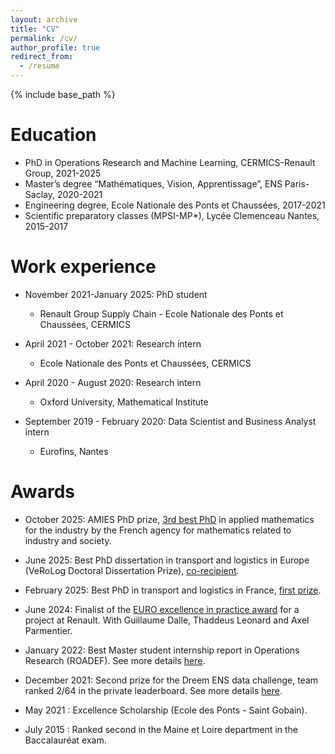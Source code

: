 ```yaml
---
layout: archive
title: "CV"
permalink: /cv/
author_profile: true
redirect_from:
  - /resume
---
```


{% include base_path %}

<!-- You can get my French resume [here](../files/CV_These.pdf). -->


Education
======
* PhD in Operations Research and Machine Learning, CERMICS-Renault Group, 2021-2025
* Master’s degree “Mathématiques, Vision, Apprentissage”, ENS Paris-Saclay, 2020-2021
* Engineering degree, Ecole Nationale des Ponts et Chaussées, 2017-2021 
* Scientific preparatory classes (MPSI-MP*), Lycée Clemenceau Nantes, 2015-2017

Work experience
======
* November 2021-January 2025: PhD student
  * Renault Group Supply Chain - Ecole Nationale des Ponts et Chaussées, CERMICS

* April 2021 - October 2021: Research intern
  * Ecole Nationale des Ponts et Chaussées, CERMICS

* April 2020 - August 2020: Research intern
  * Oxford University, Mathematical Institute 

* September 2019 - February 2020: Data Scientist and Business Analyst intern
  * Eurofins, Nantes 

Awards
=======

* October 2025: AMIES PhD prize, [3rd best PhD](https://www.agence-maths-entreprises.fr/public/pages/activities/prix-de-these/prix2these-2025.html) in applied mathematics for the industry by the French agency for mathematics related to industry and society.

* June 2025: Best PhD dissertation in transport and logistics in Europe (VeRoLog Doctoral Dissertation Prize), [co-recipient](https://www.linkedin.com/posts/fabien-lehu%C3%A9d%C3%A9-5a130217a_last-week-we-had-the-great-pleasure-of-attending-activity-7342891945997856768-U5xH?utm_source=share&utm_medium=member_desktop&rcm=ACoAACXz9jIBV4LsYT3fplRZG4gWpG4wfQTbOhc).

* February 2025: Best PhD in transport and logistics in France, [first prize](https://perso.isima.fr/~lacomme/GT2L/#activite10).

* June 2024: Finalist of the [EURO excellence in practice award](https://www.euro-online.org/web/pages/1726/eepa-finalists-2024) for a project at Renault. 
With Guillaume Dalle, Thaddeus Leonard and Axel Parmentier.

* January 2022: Best Master student internship report in Operations Research (ROADEF).
See more details [here](https://roadef.org/app/pages/prix-du-memoire-de-master-road). 

* December 2021: Second prize for the Dreem ENS data challenge, team ranked 2/64 in the private leaderboard.
See more details [here](https://challengedata.ens.fr/challenges/45). 

* May 2021 : Excellence Scholarship (Ecole des Ponts - Saint Gobain).

* July 2015 : Ranked second in the Maine et Loire department in the Baccalauréat exam.









  